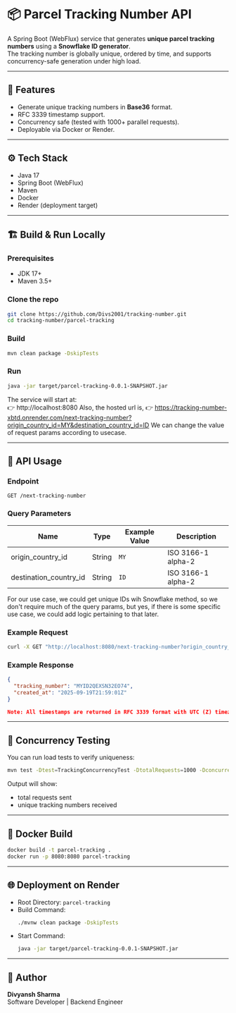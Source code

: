 # 📦 Parcel Tracking Number API

A Spring Boot (WebFlux) service that generates **unique parcel tracking numbers** using a **Snowflake ID generator**.  
The tracking number is globally unique, ordered by time, and supports concurrency-safe generation under high load.

---

## 🚀 Features
- Generate unique tracking numbers in **Base36** format.
- RFC 3339 timestamp support.
- Concurrency safe (tested with 1000+ parallel requests).
- Deployable via Docker or Render.

---

## ⚙️ Tech Stack
- Java 17
- Spring Boot (WebFlux)
- Maven
- Docker
- Render (deployment target)

---

## 🏗️ Build & Run Locally

### Prerequisites
- JDK 17+
- Maven 3.5+

### Clone the repo
```bash
git clone https://github.com/Divs2001/tracking-number.git
cd tracking-number/parcel-tracking
```

### Build
```bash
mvn clean package -DskipTests
```

### Run
```bash
java -jar target/parcel-tracking-0.0.1-SNAPSHOT.jar
```

The service will start at:  
👉 http://localhost:8080
Also, the hosted url is,
👉 https://tracking-number-xbtd.onrender.com/next-tracking-number?origin_country_id=MY&destination_country_id=ID
We can change the value of request params according to usecase.

---

## 📡 API Usage

### Endpoint
```
GET /next-tracking-number
```

### Query Parameters
| Name                 | Type      | Example Value                          | Description |
|-----------------------|-----------|----------------------------------------|-------------|
| origin_country_id     | String    | `MY`                                   | ISO 3166-1 alpha-2 |
| destination_country_id| String    | `ID`                                   | ISO 3166-1 alpha-2 |

For our use case, we could get unique IDs wih Snowflake method, so we don't require much of the query params, but yes, if there is some specific use case, we could add logic pertaining to that later.

### Example Request
```bash
curl -X GET "http://localhost:8080/next-tracking-number?origin_country_id=MY&destination_country_id=ID&weight=1.234&created_at=2018-11-20T19:29:32+08:00&customer_id=de619854-b59b-425e-9db4-943979e1bd49&customer_name=RedBox%20Logistics&customer_slug=redbox-logistics" -H "Accept: application/json"
```

### Example Response
```json
{
  "tracking_number": "MYID2QEXSN32EO74",
  "created_at": "2025-09-19T21:59:01Z"
}

Note: All timestamps are returned in RFC 3339 format with UTC (Z) timezone for consistency.
```

---

## 🧪 Concurrency Testing
You can run load tests to verify uniqueness:

```bash
mvn test -Dtest=TrackingConcurrencyTest -DtotalRequests=1000 -Dconcurrency=50
```

Output will show:
- total requests sent
- unique tracking numbers received

---

## 🐳 Docker Build

```bash
docker build -t parcel-tracking .
docker run -p 8080:8080 parcel-tracking
```

---

## 🌐 Deployment on Render
- Root Directory: `parcel-tracking`
- Build Command:
  ```bash
  ./mvnw clean package -DskipTests
  ```
- Start Command:
  ```bash
  java -jar target/parcel-tracking-0.0.1-SNAPSHOT.jar
  ```

---

## 👤 Author
**Divyansh Sharma**  
Software Developer | Backend Engineer  
